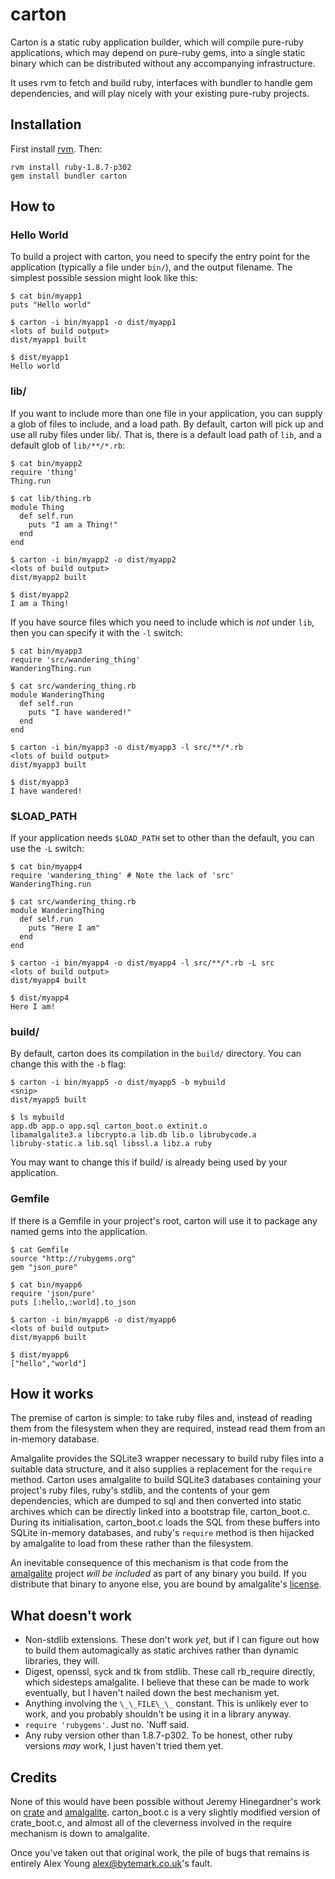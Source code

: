 # carton #

Carton is a static ruby application builder, which will compile
pure-ruby applications, which may depend on pure-ruby gems, into a
single static binary which can be distributed without any accompanying
infrastructure.

It uses rvm to fetch and build ruby, interfaces with bundler to handle
gem dependencies, and will play nicely with your existing pure-ruby
projects.

## Installation ##

First install [rvm](http://rvm.beginrescueend.com). Then:

    rvm install ruby-1.8.7-p302
    gem install bundler carton

## How to  ##

### Hello World ###

To build a project with carton, you need to specify the entry point
for the application (typically a file under `bin/`), and the output
filename. The simplest possible session might look like this:


    $ cat bin/myapp1
    puts "Hello world"
    
    $ carton -i bin/myapp1 -o dist/myapp1
    <lots of build output>
    dist/myapp1 built
    
    $ dist/myapp1
    Hello world

### lib/ ###
    
If you want to include more than one file in your application, you can
supply a glob of files to include, and a load path.  By default,
carton will pick up and use all ruby files under lib/. That is, there
is a default load path of `lib`, and a default glob of `lib/**/*.rb`:

    $ cat bin/myapp2
    require 'thing'
    Thing.run
    
    $ cat lib/thing.rb
    module Thing
      def self.run
        puts "I am a Thing!"
      end
    end
    
    $ carton -i bin/myapp2 -o dist/myapp2
    <lots of build output>
    dist/myapp2 built
    
    $ dist/myapp2
    I am a Thing!
    
If you have source files which you need to include which is *not*
under `lib`, then you can specify it with the `-l` switch:

    $ cat bin/myapp3
    require 'src/wandering_thing'
    WanderingThing.run

    $ cat src/wandering_thing.rb
    module WanderingThing
      def self.run
        puts "I have wandered!"
      end
    end
      
    $ carton -i bin/myapp3 -o dist/myapp3 -l src/**/*.rb
    <lots of build output>
    dist/myapp3 built
    
    $ dist/myapp3
    I have wandered!

### $LOAD_PATH ###
 
If your application needs `$LOAD_PATH` set to other than the default,
you can use the `-L` switch:

    $ cat bin/myapp4
    require 'wandering_thing' # Note the lack of 'src'
    WanderingThing.run

    $ cat src/wandering_thing.rb
    module WanderingThing
      def self.run
        puts "Here I am"
      end
    end
      
    $ carton -i bin/myapp4 -o dist/myapp4 -l src/**/*.rb -L src
    <lots of build output>
    dist/myapp4 built
    
    $ dist/myapp4
    Here I am!

### build/ ###

By default, carton does its compilation in the `build/` directory. You
can change this with the `-b` flag:

    $ carton -i bin/myapp5 -o dist/myapp5 -b mybuild
    <snip>
    dist/myapp5 built
    
    $ ls mybuild 
    app.db app.o app.sql carton_boot.o extinit.o
    libamalgalite3.a libcrypto.a lib.db lib.o librubycode.a
    libruby-static.a lib.sql libssl.a libz.a ruby

You may want to change this if build/ is already being used by your
application.

### Gemfile ###

If there is a Gemfile in your project's root, carton will use it to
package any named gems into the application.

    $ cat Gemfile
    source "http://rubygems.org"
    gem "json_pure"
    
    $ cat bin/myapp6
    require 'json/pure'
    puts [:hello,:world].to_json
    
    $ carton -i bin/myapp6 -o dist/myapp6
    <lots of build output>
    dist/myapp6 built
    
    $ dist/myapp6
    ["hello","world"]
    



## How it works ##

The premise of carton is simple: to take ruby files and, instead of
reading them from the filesystem when they are required, instead read
them from an in-memory database.

Amalgalite provides the SQLite3 wrapper necessary to build ruby files
into a suitable data structure, and it also supplies a replacement for
the `require` method. Carton uses amalgalite to build SQLite3
databases containing your project's ruby files, ruby's stdlib, and the
contents of your gem dependencies, which are dumped to sql and then
converted into static archives which can be directly linked into a
bootstrap file, carton\_boot.c. During its initialisation,
carton\_boot.c loads the SQL from these buffers into SQLite in-memory
databases, and ruby's `require` method is then hijacked by amalgalite
to load from these rather than the filesystem.

An inevitable consequence of this mechanism is that code from the
[amalgalite](http://github.com/copiousfreetime/amalgalite) project
*will be included* as part of any binary you build.  If you distribute
that binary to anyone else, you are bound by amalgalite's
[license](http://github.com/copiousfreetime/amalgalite/blob/master/LICENSE).

## What doesn't work ##

- Non-stdlib extensions. These don't work *yet*, but if I can figure
  out how to build them automagically as static archives rather than
  dynamic libraries, they will.
- Digest, openssl, syck and tk from stdlib.  These call rb_require
  directly, which sidesteps amalgalite.  I believe that these can be
  made to work eventually, but I haven't nailed down the best
  mechanism yet.
- Anything involving the `\_\_FILE\_\_` constant.  This is unlikely
  ever to work, and you probably shouldn't be using it in a library
  anyway.
- `require 'rubygems'`.  Just no.  'Nuff said.
- Any ruby version other than 1.8.7-p302. To be honest, other ruby
  versions *may* work, I just haven't tried them yet.

## Credits ##

None of this would have been possible without Jeremy Hinegardner's
work on [crate](http://github.com/copiousfreetime/crate) and
[amalgalite](http://github.com/copiousfreetime/amalgalite). carton\_boot.c
is a very slightly modified version of crate\_boot.c, and almost all of
the cleverness involved in the require mechanism is down to
amalgalite.

Once you've taken out that original work, the pile of bugs that
remains is entirely Alex Young <alex@bytemark.co.uk>'s fault.
